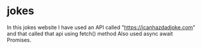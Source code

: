# jokes
In this jokes website I have used an API called "https://icanhazdadjoke.com" and that called that api using fetch() method
Also used async await Promises.
